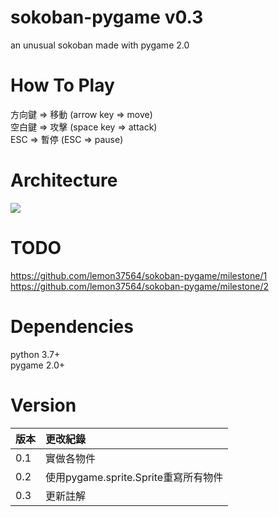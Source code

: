 # sokoban-pygame v0.3
an unusual sokoban made with pygame 2.0  

# How To Play
方向鍵 => 移動 (arrow key => move)  
空白鍵 => 攻擊 (space key => attack)  
ESC => 暫停 (ESC => pause)  

# Architecture
![](https://raw.githubusercontent.com/lemon37564/sokoban-pygame/main/doc/arch.webp)

# TODO
https://github.com/lemon37564/sokoban-pygame/milestone/1  
https://github.com/lemon37564/sokoban-pygame/milestone/2  

# Dependencies
python 3.7+  
pygame 2.0+  

# Version
| 版本 | 更改紀錄 |  
| :--- | :----- |  
0.1 | 實做各物件  
0.2 | 使用pygame.sprite.Sprite重寫所有物件  
0.3 | 更新註解  
